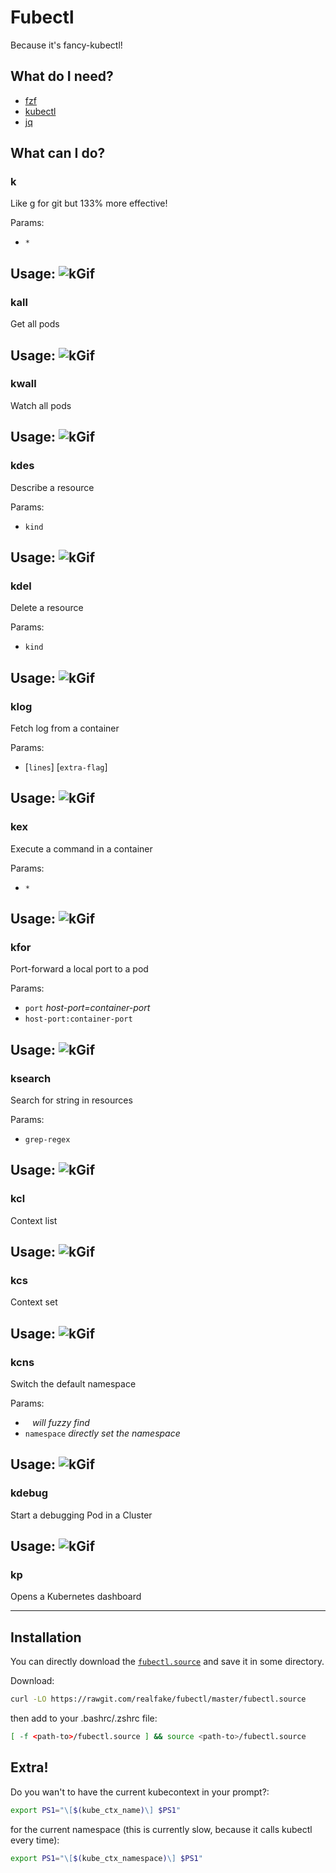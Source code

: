 # Fubectl
Because it's fancy-kubectl!

## What do I need?
* [fzf](https://github.com/junegunn/fzf)
* [kubectl](https://github.com/kubernetes/kubernetes)
* [jq](https://stedolan.github.io/jq/)

## What can I do?

### k
Like g for git but 133% more effective!

Params:
* `*`

Usage:
![kGif](./demo_src/k.gif)
---
### kall
Get all pods

Usage:
![kGif](./demo_src/kall.gif)
---
### kwall
Watch all pods

Usage:
![kGif](./demo_src/kwall.gif)
---
### kdes
Describe a resource

Params:
* `kind`

Usage:
![kGif](./demo_src/kdes.gif)
---
### kdel
Delete a resource

Params:
* `kind`

Usage:
![kGif](./demo_src/kdel.gif)
---
### klog
Fetch log from a container

Params:
* \[`lines`\] \[`extra-flag`\]

Usage:
![kGif](./demo_src/klog.gif)
---
### kex
Execute a command in a container

Params:
* `*`

Usage:
![kGif](./demo_src/kex.gif)
---
### kfor
Port-forward a local port to a pod

Params:
* `port` _host-port=container-port_
* `host-port:container-port`

Usage:
![kGif](./demo_src/kfor.gif)
---
### ksearch
Search for string in resources

Params:
* `grep-regex`

Usage:
![kGif](./demo_src/ksearch.gif)
---
### kcl
Context list

Usage:
![kGif](./demo_src/kcl.gif)
---
### kcs
Context set

Usage:
![kGif](./demo_src/kcs.gif)
---
### kcns
Switch the default namespace

Params:
* ` ` _will fuzzy find_
* `namespace` _directly set the namespace_

Usage:
![kGif](./demo_src/kcns.gif)
---
### kdebug
Start a debugging Pod in a Cluster

Usage:
![kGif](./demo_src/kdebug.gif)
---
### kp
Opens a Kubernetes dashboard

---

## Installation

You can directly download the [`fubectl.source`](https://rawgit.com/realfake/fubectl/master/fubectl.source)
and save it in some directory.

Download:
```bash
curl -LO https://rawgit.com/realfake/fubectl/master/fubectl.source
```

then add to your .bashrc/.zshrc file:
```bash
[ -f <path-to>/fubectl.source ] && source <path-to>/fubectl.source
```

## Extra!
Do you wan't to have the current kubecontext in your prompt?:
```bash
export PS1="\[$(kube_ctx_name)\] $PS1"
```

for the current namespace (this is currently slow, because it calls kubectl every time):
```bash
export PS1="\[$(kube_ctx_namespace)\] $PS1"
```
